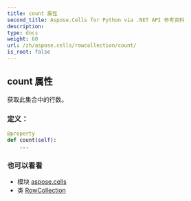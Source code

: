 ```yaml
---
title: count 属性
second_title: Aspose.Cells for Python via .NET API 参考资料
description:
type: docs
weight: 60
url: /zh/aspose.cells/rowcollection/count/
is_root: false
---
```

## count 属性

获取此集合中的行数。
### 定义：
```python
@property
def count(self):
    ...
```

### 也可以看看
* 模块 [aspose.cells](../../)
* 类 [RowCollection](/cells/python-net/zh/aspose.cells/rowcollection)
